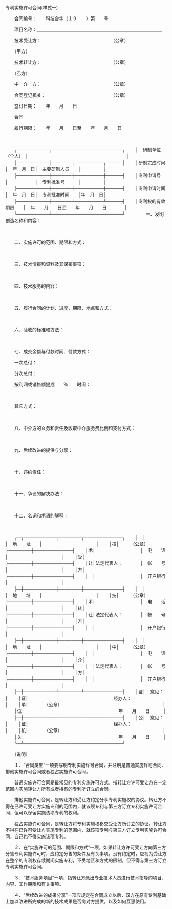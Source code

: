 



专利实施许可合同(样式一)



 

　　合同编号：　　科技合字（１９　　）第　　号

　　项目名称：＿＿＿＿＿＿＿＿＿＿＿＿＿＿＿＿＿＿＿＿＿＿＿＿＿＿＿＿

　　技术受让方：　　　　　　　　　　　　　　　　（公章）

　　（甲方）

　　技术转让方：　　　　　　　　　　　　　　　　（公章）

　　（乙方）

　　中　介　方：　　　　　　　　　　　　　　　　（公章）

　　合同登记机关：　　　　　　　　　　　　　　　（公章）

　　签订日期：　　年　　月　　日

　　合同　　　　　　　　　　　　

　　履行期限：　　年　　月　　日至　　年　　月　　日

　　


　　┌──────────┬──────────────────────┐
　　│　研制单位（个人）　│　　　　　　　　　　　　　　　　　　　　　　│
　　├──────────┼──────┬─────────┬─────┤
　　│研制完成时间　　　　│　年　月　日│　主要研制人员　　│　　　　　│
　　├──────────┼──────┼─────────┼─────┤
　　│专利申请号　　　　　│　　　　　　│　专利批准号　　　│　　　　　│
　　├──────────┼──────┼─────────┼─────┤
　　│专利申请时间　　　　│　年　月　日│　专利批准时间　　│年　月　日│
　　├──────────┼──────┴─────────┴─────┤
　　│专利权的有效期限　　│　年　　月　　日至　　年　　月　　日　　　　│
　　└──────────┴──────────────────────┘
　　
　　一、发明创造名称和内容：

　　

　　二、实施许可的范围、期限和方式：

　　

　　三、技术情报和资料及其保密事项：

　　

　　四、技术服务的内容：

　　

　　五、履行合同的计划、进度、期限、地点和方式：

　　

　　六、验收的标准和方法：

　　

　　七、成交金额与付款时间、付款方式：

　　一次总付：

　　分次总付：

　　按利润或销售额提成　　％　　时间：

　　

　　其它方式：

　　

　　八、中介方的义务和责任及收取中介服务费比例和支付方式：

　　

　　九、后续改进的提供与分享：

　　

　　十、违约责任：

　　

　　十一、争议的解决办法：

　　

　　十二、名词和术语的解释：

　　


　　┌─┬──────────┬───────┬────────────┐
　　│　│　　　　　　　　　　│　地　　址　　│　　　　　　　　　　　　│
　　│技│　　　（公章）　　　├───────┼────────────┤
　　│术│　　　　　　　　　　│　电　　话　　│　　　　　　　　　　　　│
　　│受│　　　　　　　　　　├───────┼────────────┤
　　│让│法定代表人：　　　　│　帐　　号　　│　　　　　　　　　　　　│
　　│方│　　　　　　　　　　├───────┼────────────┤
　　│　│　　　　　　　　　　│　开户银行　　│　　　　　　　　　　　　│
　　├─┼──────────┼───────┼────────────┤
　　│　│　　　　　　　　　　│　地　　址　　│　　　　　　　　　　　　│
　　│技│　　　（公章）　　　├───────┼────────────┤
　　│术│　　　　　　　　　　│　电　　话　　│　　　　　　　　　　　　│
　　│转│　　　　　　　　　　├───────┼────────────┤
　　│让│法定代表人：　　　　│　帐　　号　　│　　　　　　　　　　　　│
　　│方│　　　　　　　　　　├───────┼────────────┤
　　│　│　　　　　　　　　　│　开户银行　　│　　　　　　　　　　　　│
　　├─┼──────────┼───────┼────────────┤
　　│　│　　　　　　　　　　│　地　　址　　│　　　　　　　　　　　　│
　　│中│　　　（公章）　　　├───────┼────────────┤
　　│　│　　　　　　　　　　│　电　　话　　│　　　　　　　　　　　　│
　　│介│　　　　　　　　　　├───────┼────────────┤
　　│　│法定代表人：　　　　│　帐　　号　　│　　　　　　　　　　　　│
　　│方│　　　　　　　　　　├───────┼────────────┤
　　│　│　　　　　　　　　　│　开户银行　　│　　　　　　　　　　　　│
　　├─┼──────────┴───────┴────────────┤
　　│鉴│　意见：　　　　　　　　　　　　　　　　　　　　　　　　　　 │
　　│证│　　　　　　　　　　　　　　　　　　　经办人：　　　　　　　　│
　　│单│　　　　（公章）　　　　　　　　　　　　　　　　　　　　　　　│
　　│位│　　　　　　　　　　　　　　　　　　　　　年　　月　　日　　　│
　　├─┼───────────────────────────────┤
　　│公│　意见：　　　　　　　　　　　　　　　　　　　　　　　　　　　│
　　│证│　　　　　　　　　　　　　　　　　　　经办人：　　　　　　　　│
　　│机│　　　　（公章）　　　　　　　　　　　　　　　　　　　　　　　│
　　│关│　　　　　　　　　　　　　　　　　　　　　年　　月　　日　　　│
　　└─┴───────────────────────────────┘
　　


　　〔说明〕

　　１．“合同类型”一项要写明专利实施许可合同，并注明是普通实施许可合同、排他实施许可合同或者独占实施许可合同。

　　普通实施许可合同是最常见的专利实施许可方式。指转让方许可受让方在一定范围内实施转让方所有或者持有的专利所订立的合同。

　　排他实施许可合同，是转让方和受让方约定分享专利实施权的协议。转让方不得在已许可受让方实施专利的范围内，就该项专利与第三方订立专利实施许可合同，但可以保留实施该项专利的权利。

　　独占实施许可合同，是转让方将专利实施权移交受让方所订立的协议。转让方不得在已许可受让方实施专利的范围内，就该项专利与第三方订立专利实施许可合同，自己也不得实施该项专利。

　　２．在“实施许可的范围、期限和方式”一项，如果转让方许可受让方向第三方分售专利实施许可时，应约定分售的条件及有关事项。没有约定时，应视为受让方在整个的专利权存续期间实施专利，不受地区和方式的限制，但不得与第三方订立专利实施许可合同。

　　３．“技术服务项目”一项，指转让方派出专业技术人员进行技术指导的项目、内容、工作期限和有关事项。

　　４．“后续改进的成果分享”一项应规定在合同成立以后，双方在原有专利基础上加以改进所完成的新的技术成果是否向对方提供，以及如何互惠使用。

　　